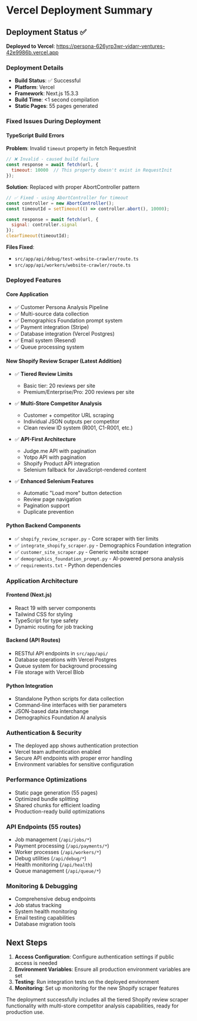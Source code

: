 # Vercel Deployment Summary

## Deployment Status ✅

**Deployed to Vercel**: https://persona-626yrp3wr-vidarr-ventures-42e9986b.vercel.app

### Deployment Details
- **Build Status**: ✅ Successful
- **Platform**: Vercel
- **Framework**: Next.js 15.3.3
- **Build Time**: <1 second compilation
- **Static Pages**: 55 pages generated

### Fixed Issues During Deployment

#### TypeScript Build Errors
**Problem**: Invalid `timeout` property in fetch RequestInit
```javascript
// ❌ Invalid - caused build failure
const response = await fetch(url, {
  timeout: 10000  // This property doesn't exist in RequestInit
});
```

**Solution**: Replaced with proper AbortController pattern
```javascript
// ✅ Fixed - using AbortController for timeout
const controller = new AbortController();
const timeoutId = setTimeout(() => controller.abort(), 10000);

const response = await fetch(url, {
  signal: controller.signal
});
clearTimeout(timeoutId);
```

**Files Fixed**:
- `src/app/api/debug/test-website-crawler/route.ts`
- `src/app/api/workers/website-crawler/route.ts`

### Deployed Features

#### Core Application
- ✅ Customer Persona Analysis Pipeline
- ✅ Multi-source data collection
- ✅ Demographics Foundation prompt system
- ✅ Payment integration (Stripe)
- ✅ Database integration (Vercel Postgres)
- ✅ Email system (Resend)
- ✅ Queue processing system

#### New Shopify Review Scraper (Latest Addition)
- ✅ **Tiered Review Limits**
  - Basic tier: 20 reviews per site
  - Premium/Enterprise/Pro: 200 reviews per site
  
- ✅ **Multi-Store Competitor Analysis**
  - Customer + competitor URL scraping
  - Individual JSON outputs per competitor
  - Clean review ID system (R001, C1-R001, etc.)
  
- ✅ **API-First Architecture**
  - Judge.me API with pagination
  - Yotpo API with pagination
  - Shopify Product API integration
  - Selenium fallback for JavaScript-rendered content
  
- ✅ **Enhanced Selenium Features**
  - Automatic "Load more" button detection
  - Review page navigation
  - Pagination support
  - Duplicate prevention

#### Python Backend Components
- ✅ `shopify_review_scraper.py` - Core scraper with tier limits
- ✅ `integrate_shopify_scraper.py` - Demographics Foundation integration
- ✅ `customer_site_scraper.py` - Generic website scraper
- ✅ `demographics_foundation_prompt.py` - AI-powered persona analysis
- ✅ `requirements.txt` - Python dependencies

### Application Architecture

#### Frontend (Next.js)
- React 19 with server components
- Tailwind CSS for styling
- TypeScript for type safety
- Dynamic routing for job tracking

#### Backend (API Routes)
- RESTful API endpoints in `src/app/api/`
- Database operations with Vercel Postgres
- Queue system for background processing
- File storage with Vercel Blob

#### Python Integration
- Standalone Python scripts for data collection
- Command-line interfaces with tier parameters
- JSON-based data interchange
- Demographics Foundation AI analysis

### Authentication & Security
- The deployed app shows authentication protection
- Vercel team authentication enabled
- Secure API endpoints with proper error handling
- Environment variables for sensitive configuration

### Performance Optimizations
- Static page generation (55 pages)
- Optimized bundle splitting
- Shared chunks for efficient loading
- Production-ready build optimizations

### API Endpoints (55 routes)
- Job management (`/api/jobs/*`)
- Payment processing (`/api/payments/*`)
- Worker processes (`/api/workers/*`)
- Debug utilities (`/api/debug/*`)
- Health monitoring (`/api/health`)
- Queue management (`/api/queue/*`)

### Monitoring & Debugging
- Comprehensive debug endpoints
- Job status tracking
- System health monitoring
- Email testing capabilities
- Database migration tools

## Next Steps

1. **Access Configuration**: Configure authentication settings if public access is needed
2. **Environment Variables**: Ensure all production environment variables are set
3. **Testing**: Run integration tests on the deployed environment
4. **Monitoring**: Set up monitoring for the new Shopify scraper features

The deployment successfully includes all the tiered Shopify review scraper functionality with multi-store competitor analysis capabilities, ready for production use.